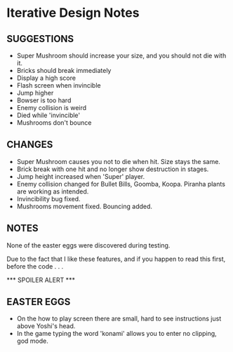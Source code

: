 Iterative Design Notes
======

SUGGESTIONS
-----------
- Super Mushroom should increase your size, and you should not die with it.
- Bricks should break immediately 
- Display a high score
- Flash screen when invincible
- Jump higher
- Bowser is too hard
- Enemy collision is weird
- Died while 'invincible'
- Mushrooms don't bounce


CHANGES
-------
- Super Mushroom causes you not to die when hit. Size stays the same.
- Brick break with one hit and no longer show destruction in stages.
- Jump height increased when 'Super' player.
- Enemy collision changed for Bullet Bills, Goomba, Koopa. Piranha plants are working as intended.
- Invincibility bug fixed. 
- Mushrooms movement fixed. Bouncing added.

NOTES
-----
None of the easter eggs were discovered during testing. 

Due to the fact that I like these features, and if you happen to read this first, before the code . . . 



*** SPOILER ALERT ***



















































EASTER EGGS
-----------
- On the how to play screen there are small, hard to see instructions just above Yoshi's head.
- In the game typing the word 'konami' allows you to enter no clipping, god mode. 
